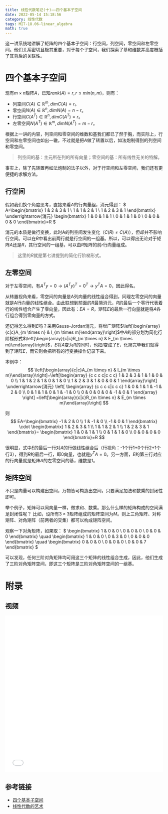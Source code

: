 ```yaml
---
title: 线性代数笔记(十)——四个基本子空间
date: 2022-05-14 15:18:56
category: 线性代数
tags: MIT-18.06-linear_algebra
math: true
---
```


这一讲系统地讲解了矩阵的四个基本子空间：行空间，列空间，零空间和左零空间。他们关系密切且极其重要，对于每个子空间，我们探索了基和维数并高度概括了其背后的关联性。

<!--more-->

# 四个基本子空间
现有$m \times n$矩阵$A$，已知$rank(A)=r, r\le min(n,m)$，则有：

* 列空间$C(A) \in \mathbb{R}^m, dim C(A)=r$。
* 零空间$N(A) \in \mathbb{R}^n, dim N(A)=n-r$。
* 行空间$C(A^T) \in \mathbb{R}^n, dim C(A^T)=r$。
* 左零空间$N(A^T) \in \mathbb{R}^m, dim N(A^T)=m-r$。

根据上一讲的内容，列空间和零空间的维数和基我们都已了然于胸，而实际上，行空间和左零空间也如出一辙，不过就是把$A$做了转置以后，如法炮制得到的列空间和零空间。

> 列空间的基：主元所在列的所有向量；零空间的基：所有线性无关的特解。

事实上，除了先转置再如法炮制的法子以外，对于行空间和左零空间，我们还有更便捷的求解方法。

## 行空间
假如我们换个角度思考，直接来看$A$的行向量组，消元得到：
$
A=\begin{bmatrix}
1 & 2 & 3 & 1 
\\ 1 & 1 & 2 & 1 
\\ 1 & 2 & 3 & 1 
\end{bmatrix}
\underrightarrow{消元}
\begin{bmatrix}
1 & 0 & 1 & 1 
\\ 0 & 1 & 1 & 0
\\ 0 & 0 & 0 & 0
\end{bmatrix}=R
$

消元的本质是做行变换，此时A的列空间发生变化（$C(R) \neq C(A)$），但却并不影响行空间。可以在$R$中看出前两行就是行空间的一组基。所以，可以得出无论对于矩阵$A$还是$R$，其行空间的一组基，可以由$R$矩阵的前$r$行向量组成。

> 这里的$R$就是第七讲提到的简化行阶梯形式。

## 左零空间
对于左零空间，有$A^Ty=0 \rightarrow (A^Ty)^T=0^T\rightarrow y^TA=0$，因此得名。

从转置视角来看，零空间的向量是A列向量的线性组合得到，同理左零空间的向量就是A行向量的线性组合。由此联想到前面的$R$最简消元，$R$的最后一个零行代表着行的线性组合产生了零向量，因此有：$EA=R$，矩阵$E$的最后一行向量就是将$A$各行组合得到零向量的方式。

还记得怎么得到$E$吗？采用Gauss-Jordan消元，将增广矩阵$\left[\begin{array}{c|c}A_{m \times n} & I_{m \times m}\end{array}\right]$中$A$的部分划为简化行阶梯形式$\left[\begin{array}{c|c}R_{m \times n} & E_{m \times m}\end{array}\right]$，$E$将$A$变为$R$的同时，也把$I$变成了$E$，化简完毕我们就得到了矩阵$E$，而它则会把所有的行变换操作记录下来。

本例中：
$$
\left[\begin{array}{c|c}A_{m \times n} & I_{m \times m}\end{array}\right]=\left[\begin{array}
{c c c c|c c c}
1 & 2 & 3 & 1 & 1 & 0 & 0 
\\ 1 & 1 & 2 & 1 & 0 & 1 & 0 
\\ 1 & 2 & 3 & 1 & 0 & 0 & 1
\end{array}\right]
\underrightarrow{消元}
\left[
\begin{array}
{c c c c|c c c}
1 & 0 & 1 & 1 & -1 & 2 & 0 
\\ 0 & 1 & 1 & 0 & 1 & -1 & 0 
\\ 0 & 0 & 0 & 0 & -1 & 0 & 1 
\end{array}
\right]
=\left[\begin{array}{c|c}R_{m \times n} & E_{m \times m}\end{array}\right]
$$

则
$$
EA=\begin{bmatrix}
-1 & 2  & 0 
\\ 1  & -1 & 0 
\\ -1 & 0  & 1 
\end{bmatrix}
\cdot
\begin{bmatrix}
1 & 2 & 3 & 1 
\\ 1 & 1 & 2 & 1 
\\ 1 & 2 & 3 & 1
\end{bmatrix}=
\begin{bmatrix}
1 & 0 & 1 & 1 
\\ 0 & 1 & 1 & 0 
\\ 0 & 0 & 0 & 0 
\end{bmatrix}=R
$$


很明显，式中$E$的最后一行对$A$的行做线性组合后（行视角：-1个行1+0个行2+1个行3），得到$R$的最后一行，即$0$向量，也就是$y^TA=0$。另一方面，$E$的第三行对应的行向量就是矩阵$A$的左零空间的基，维数是1。

## 矩阵空间
不只是向量可以构建出空间，万物皆可构造出空间，只要满足加法和数乘的封闭性即可。

举个例子，矩阵可以同向量一样，做求和、数乘。那么什么样的矩阵构成的空间满足封闭性呢？
比如，设所有$3 \times 3$矩阵组成的矩阵空间为$M$。则上三角矩阵、对称矩阵、对角矩阵（前两者的交集）都可以构成矩阵空间。

观察一下对角矩阵，如果取：
$
\begin{bmatrix}
1 & 0 & 0 
\\ 0 & 0 & 0 
\\ 0 & 0 & 0 
\end{bmatrix} \quad
\begin{bmatrix}
1 & 0 & 0 
\\ 0 & 3 & 0 
\\ 0 & 0 & 0 
\end{bmatrix} \quad
\begin{bmatrix}
0 & 0 & 0 
\\ 0 & 0 & 0 
\\ 0 & 0 & 7 
\end{bmatrix}
$

可以发现，任何三阶对角矩阵均可用这三个矩阵的线性组合生成，因此，他们生成了三阶对角矩阵空间，即这三个矩阵是三阶对角矩阵空间的一组基。


# 附录
## 视频
<iframe src="//player.bilibili.com/player.html?aid=382989698&bvid=BV16Z4y1U7oU&cid=569896824&p=10&autoplay=0" scrolling="no" border="0" width="100%" height="500" frameborder="no" framespacing="0" allowfullscreen="true"> </iframe>

## 参考链接

- [四个基本子空间](https://github.com/MLNLP-World/MIT-Linear-Algebra-Notes/blob/master/%5B10%5D%20%E5%9B%9B%E4%B8%AA%E5%9F%BA%E6%9C%AC%E5%AD%90%E7%A9%BA%E9%97%B4/%E7%BA%BF%E6%80%A7%E4%BB%A3%E6%95%B010.pdf)
- [线性代数的艺术](https://github.com/kf-liu/The-Art-of-Linear-Algebra-zh-CN)
